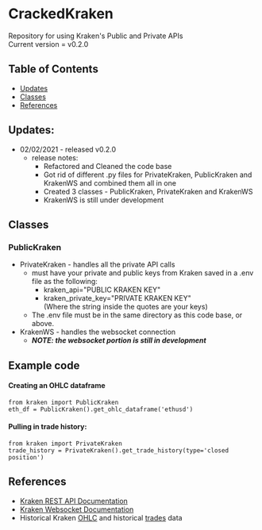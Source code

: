 # CrackedKraken
Repository for using Kraken's Public and Private APIs  
Current version = v0.2.0

## Table of Contents
* [Updates](#Updates)
* [Classes](#Classes)
* [References](#References)

## Updates:
   * 02/02/2021 - released v0.2.0
      * release notes:
         * Refactored and Cleaned the code base
         * Got rid of different .py files for PrivateKraken, PublicKraken and KrakenWS and combined them all in one
         * Created 3 classes - PublicKraken, PrivateKraken and KrakenWS
         * KrakenWS is still under development

## Classes
### PublicKraken

* PrivateKraken - handles all the private API calls
    * must have your private and public keys from Kraken saved in a .env file as the following:
        * kraken_api="PUBLIC KRAKEN KEY"
        * kraken_private_key="PRIVATE KRAKEN KEY"  
      (Where the string inside the quotes are your keys)
    * The .env file must be in the same directory as this code base, or above.  
* KrakenWS - handles the websocket connection
    * ***NOTE: the websocket portion is still in development***


## Example code
#### Creating an OHLC dataframe
    from kraken import PublicKraken
    eth_df = PublicKraken().get_ohlc_dataframe('ethusd')

#### Pulling in trade history:  
    from kraken import PrivateKraken
    trade_history = PrivateKraken().get_trade_history(type='closed position')

## References
* [Kraken REST API Documentation](https://www.kraken.com/en-us/features/api#example-api-code)
* [Kraken Websocket Documentation](https://docs.kraken.com/websockets/)
* Historical Kraken [OHLC](https://support.kraken.com/hc/en-us/articles/360047124832-Downloadable-historical-OHLCVT-Open-High-Low-Close-Volume-Trades-data) and historical [trades](https://support.kraken.com/hc/en-us/articles/360047543791-Downloadable-historical-market-data-time-and-sales-) data

